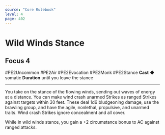 ```yaml
---
source: "Core Rulebook"
level: 4
page: 402
---
```


# Wild Winds Stance
## Focus 4
#PE2Uncommon #PE2Air #PE2Evocation #PE2Monk #PE2Stance 
**Cast** ◆ somatic
**Duration** until you leave the stance

-----
You take on the stance of the flowing winds, sending out waves of energy at a distance. You can make wind crash unarmed Strikes as ranged Strikes against targets within 30 feet. These deal 1d6 bludgeoning damage, use the brawling group, and have the agile, nonlethal, propulsive, and unarmed traits. Wind crash Strikes ignore concealment and all cover.

While in wild winds stance, you gain a +2 circumstance bonus to AC against ranged attacks.